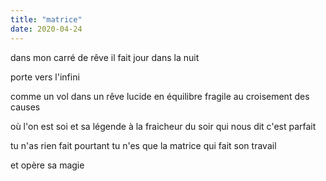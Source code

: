 ```yaml
---
title: "matrice"
date: 2020-04-24
---
```


dans mon carré de rêve
il fait jour dans la nuit

porte vers l'infini

comme un vol dans un rêve lucide
en équilibre fragile au croisement des causes

où l'on est soi et sa légende
à la fraicheur du soir qui nous dit c'est parfait

tu n'as rien fait pourtant
tu n'es que la matrice qui fait son travail

et opère sa magie
